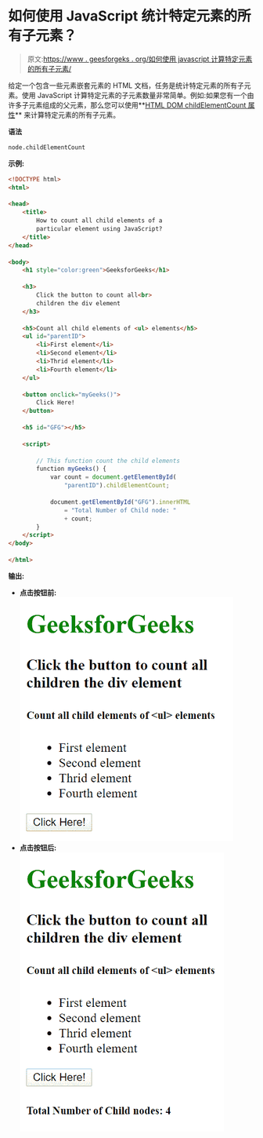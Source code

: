 # 如何使用 JavaScript 统计特定元素的所有子元素？

> 原文:[https://www . geesforgeks . org/如何使用 javascript 计算特定元素的所有子元素/](https://www.geeksforgeeks.org/how-to-count-all-child-elements-of-a-particular-element-using-javascript/)

给定一个包含一些元素嵌套元素的 HTML 文档，任务是统计特定元素的所有子元素。使用 JavaScript 计算特定元素的子元素数量非常简单。例如:如果您有一个由许多子元素组成的父元素，那么您可以使用**[HTML DOM childElementCount 属性](https://www.geeksforgeeks.org/html-dom-childelementcount-property/)** 来计算特定元素的所有子元素。

**语法**

```html
node.childElementCount
```

**示例:**

```html
<!DOCTYPE html>
<html>

<head>
    <title>
        How to count all child elements of a
        particular element using JavaScript?
    </title>
</head>

<body>
    <h1 style="color:green">GeeksforGeeks</h1>

    <h3>
        Click the button to count all<br>
        children the div element
    </h3>

    <h5>Count all child elements of <ul> elements</h5>
    <ul id="parentID">
        <li>First element</li>
        <li>Second element</li>
        <li>Thrid element</li>
        <li>Fourth element</li>
    </ul>

    <button onclick="myGeeks()">
        Click Here!
    </button>

    <h5 id="GFG"></h5>

    <script>

        // This function count the child elements
        function myGeeks() {
            var count = document.getElementById(
                "parentID").childElementCount;

            document.getElementById("GFG").innerHTML
                = "Total Number of Child node: "
                + count;
        }
    </script>
</body>

</html>
```

**输出:**

*   **点击按钮前:**
    ![](img/5430f0171fc80e1c5b48d77f7b2dc08c.png)
*   **点击按钮后:**
    ![](img/e7b9df6fae30d2cc22965aca9d1ed669.png)